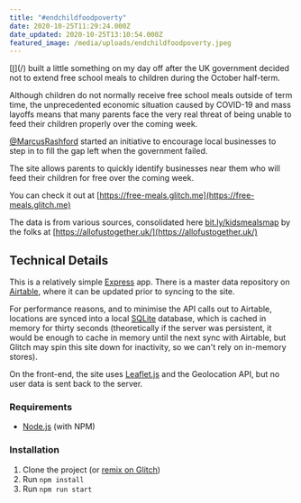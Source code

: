 ```yaml
---
title: "#endchildfoodpoverty"
date: 2020-10-25T11:29:24.000Z
date_updated: 2020-10-25T13:10:54.000Z
featured_image: /media/uploads/endchildfoodpoverty.jpeg
---
```


[[I](https://traist.co.uk)](/) built a little something on my day off after the UK government decided not to extend free school meals to children during the October half-term.

Although children do not normally receive free school meals outside of term time, the unprecedented economic situation caused by COVID-19 and mass layoffs means that many parents face the very real threat of being unable to feed their children properly over the coming week.

[@MarcusRashford](https://twitter.com/MarcusRashford) started an initiative to encourage local businesses to step in to fill the gap left when the government failed.

The site allows parents to quickly identify businesses near them who will feed their children for free over the coming week.

You can check it out at [https://free-meals.glitch.me](https://free-meals.glitch.me)

The data is from various sources, consolidated here [bit.ly/kidsmealsmap](https://www.google.com/maps/d/u/0/viewer?hl=en&hl=en&mid=1FY2YP3o-Yl6XfmquSB8ONAdEOfT-37su&ll=53.52267271392029%2C-3.6800511181780977&z=7) by the folks at [https://allofustogether.uk/](https://allofustogether.uk/)

## Technical Details

This is a relatively simple [Express](https://expressjs.com/) app. There is a master data repository on [Airtable](https://airtable.com/), where it can be updated prior to syncing to the site.

For performance reasons, and to minimise the API calls out to Airtable, locations are synced into a local [SQLite](https://sqlite.org/index.html) database, which is cached in memory for thirty seconds (theoretically if the server was persistent, it would be enough to cache in memory until the next sync with Airtable, but Glitch may spin this site down for inactivity, so we can't rely on in-memory stores).

On the front-end, the site uses [Leaflet.js](https://leafletjs.com/) and the Geolocation API, but no user data is sent back to the server.

### Requirements

- [Node.js](https://nodejs.org/en/) (with NPM)

### Installation

1. Clone the project (or [remix on Glitch](http://glitch.com/edit/#!/remix/free-meals))
2. Run `npm install`
3. Run `npm run start`
